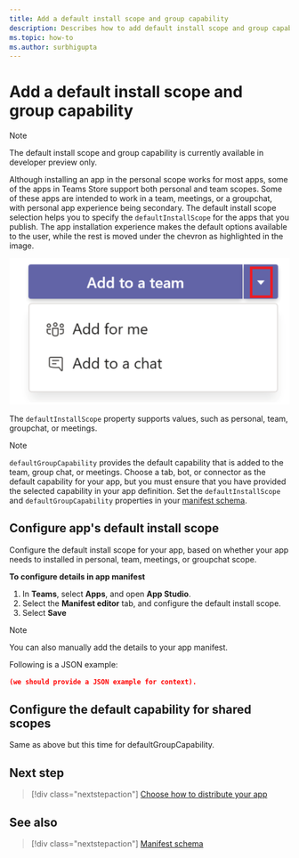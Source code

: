 ```yaml
---
title: Add a default install scope and group capability
description: Describes how to add default install scope and group capability for apps.
ms.topic: how-to
ms.author: surbhigupta
---
```


# Add a default install scope and group capability

> [!NOTE]
> The default install scope and group capability is currently available in developer preview only.

Although installing an app in the personal scope works for most apps, some of the apps in Teams Store support both personal and team scopes.
Some of these apps are intended to work in a team, meetings, or a groupchat, with personal app experience being secondary.
The default install scope selection helps you to specify the `defaultInstallScope` for the apps that you publish. The app installation experience makes the default options available to the user, while the rest is moved under the chevron as highlighted in the image.

![Add an app](../../assets/images/compose-extensions/addanapp.png)

The `defaultInstallScope` property supports values, such as personal, team, groupchat, or meetings.

> [!NOTE]
>`defaultGroupCapability` provides the default capability that is added to the team, group chat, or meetings. Choose a tab, bot, or connector as the default capability for your app, but you must ensure that you have provided the selected capability in your app definition.
> Set the `defaultInstallScope` and `defaultGroupCapability` properties in your [manifest schema](../../resources/schema/manifest-schema.md).

## Configure app's default install scope

Configure the default install scope for your app, based on whether your app needs to installed in personal, team, meetings, or groupchat scope. 

**To configure details in app manifest**

1. In **Teams**, select **Apps**, and open **App Studio**.
2. Select the **Manifest editor** tab, and configure the default install scope.
3. Select **Save**

> [!NOTE]
> You can also manually add the details to your app manifest.

Following is a JSON example:

```json
(we should provide a JSON example for context).
```

## Configure the default capability for shared scopes

Same as above but this time for defaultGroupCapability.


## Next step

> [!div class="nextstepaction"]
> [Choose how to distribute your app](overview.md)

## See also

> [!div class="nextstepaction"]
> [Manifest schema](../../resources/schema/manifest-schema.md)

